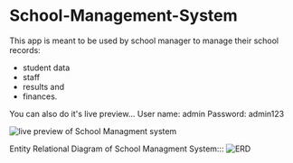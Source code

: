 # School-Management-System

This app is meant to be used by school manager to manage their school records:
 - student data
 - staff
 - results and
 - finances.

You can also do it's live preview...
User name: admin
Password: admin123

![live preview of School Managment system](http://covid2019.pythonanywhere.com/)





Entity Relational Diagram of School Managment System:::
![ERD](https://github.com/azizahmad7751/school-managment-system/assets/55359922/b8f489d9-cfc3-4edc-aba0-1438bb2d4f47)
